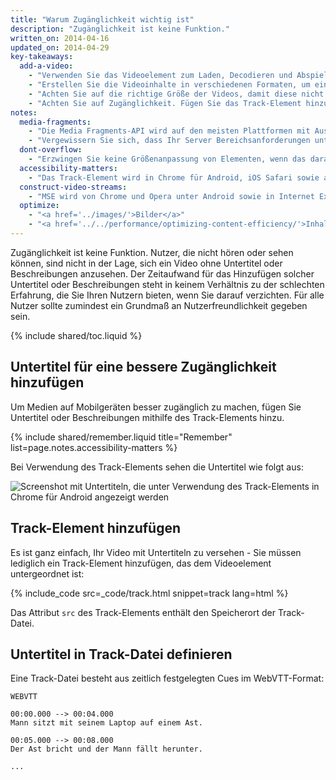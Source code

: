 ```yaml
---
title: "Warum Zugänglichkeit wichtig ist"
description: "Zugänglichkeit ist keine Funktion."
written_on: 2014-04-16
updated_on: 2014-04-29
key-takeaways:
  add-a-video:
    - "Verwenden Sie das Videoelement zum Laden, Decodieren und Abspielen von Videos auf Ihrer Website."
    - "Erstellen Sie die Videoinhalte in verschiedenen Formaten, um eine Reihe mobiler Plattformen abzudecken."
    - "Achten Sie auf die richtige Größe der Videos, damit diese nicht ihre Container sprengen."
    - "Achten Sie auf Zugänglichkeit. Fügen Sie das Track-Element hinzu und ordnen Sie es dem Videoelement unter."
notes:
  media-fragments:
    - "Die Media Fragments-API wird auf den meisten Plattformen mit Ausnahme von iOS unterstützt."
    - "Vergewissern Sie sich, dass Ihr Server Bereichsanforderungen unterstützt. Bereichsanforderungen sind auf den meisten Servern standardmäßig aktiviert, einige Hostingdienste können diese jedoch deaktivieren."
  dont-overflow:
    - "Erzwingen Sie keine Größenanpassung von Elementen, wenn das daraus resultierende Seitenverhältnis vom Originalvideo abweicht. Ein gestauchtes oder gestrecktes Bild sieht nicht schön aus."
  accessibility-matters:
    - "Das Track-Element wird in Chrome für Android, iOS Safari sowie allen aktuellen Desktop-Browsern mit Ausnahme von Firefox (siehe <a href='http://caniuse.com/track' title='Track element support status'>caniuse.com/track</a>) unterstützt. Darüber hinaus sind auch mehrere Polyfiller verfügbar. Wir empfehlen <a href='//www.delphiki.com/html5/playr/' title='Playr track element polyfill'>Playr</a> oder <a href='//captionatorjs.com/' title='Captionator track'>Captionator</a>."
  construct-video-streams:
    - "MSE wird von Chrome und Opera unter Android sowie in Internet Explorer 11 und Chrome für Desktopgeräte unterstützt. Auch <a href='http://wiki.mozilla.org/Platform/MediaSourceExtensions' title='Firefox Media Source Extensions implementation timeline'>Firefox</a> soll in Zukunft unterstützt werden."
  optimize:
    - "<a href='../images/'>Bilder</a>"
    - "<a href='../../performance/optimizing-content-efficiency/'>Inhaltseffizienz optimieren</a>"
---
```


<p class="intro">
  Zugänglichkeit ist keine Funktion. Nutzer, die nicht hören oder sehen können, sind nicht in der Lage, sich ein Video ohne Untertitel oder Beschreibungen anzusehen. Der Zeitaufwand für das Hinzufügen solcher Untertitel oder Beschreibungen steht in keinem Verhältnis zu der schlechten Erfahrung, die Sie Ihren Nutzern bieten, wenn Sie darauf verzichten. Für alle Nutzer sollte zumindest ein Grundmaß an Nutzerfreundlichkeit gegeben sein.
</p>

{% include shared/toc.liquid %}



## Untertitel für eine bessere Zugänglichkeit hinzufügen

Um Medien auf Mobilgeräten besser zugänglich zu machen, fügen Sie Untertitel oder Beschreibungen mithilfe des Track-Elements hinzu.

{% include shared/remember.liquid title="Remember" list=page.notes.accessibility-matters %}

Bei Verwendung des Track-Elements sehen die Untertitel wie folgt aus:

 <img class="center" alt="Screenshot mit Untertiteln, die unter Verwendung des Track-Elements in Chrome für Android angezeigt werden" src="images/Chrome-Android-track-landscape-5x3.jpg">

## Track-Element hinzufügen

Es ist ganz einfach, Ihr Video mit Untertiteln zu versehen - Sie müssen lediglich ein Track-Element hinzufügen, das dem Videoelement untergeordnet ist:

{% include_code src=_code/track.html snippet=track lang=html %}

Das Attribut `src` des Track-Elements enthält den Speicherort der Track-Datei.

## Untertitel in Track-Datei definieren

Eine Track-Datei besteht aus zeitlich festgelegten Cues im WebVTT-Format:

    WEBVTT

    00:00.000 --> 00:04.000
    Mann sitzt mit seinem Laptop auf einem Ast.

    00:05.000 --> 00:08.000
    Der Ast bricht und der Mann fällt herunter.

    ...



